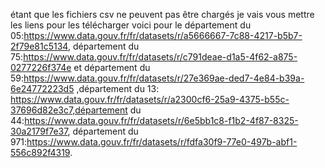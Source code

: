 étant que les fichiers csv ne peuvent pas être chargés je vais vous mettre les liens pour les télécharger voici pour le département du 05:https://www.data.gouv.fr/fr/datasets/r/a5666667-7c88-4217-b5b7-2f79e81c5134, département du 75:https://www.data.gouv.fr/fr/datasets/r/c791deae-d1a5-4f62-a875-0277226f374e et département du 59:https://www.data.gouv.fr/fr/datasets/r/27e369ae-ded7-4e84-b39a-6e24772223d5
,département du 13: https://www.data.gouv.fr/fr/datasets/r/a2300cf6-25a9-4375-b55c-37696d82e3c7,département du 44:https://www.data.gouv.fr/fr/datasets/r/6e5bb1c8-f1b2-4f87-8325-30a2179f7e37, département du 971:https://www.data.gouv.fr/fr/datasets/r/fdfa30f9-77e0-497b-abf1-556c892f4319.
